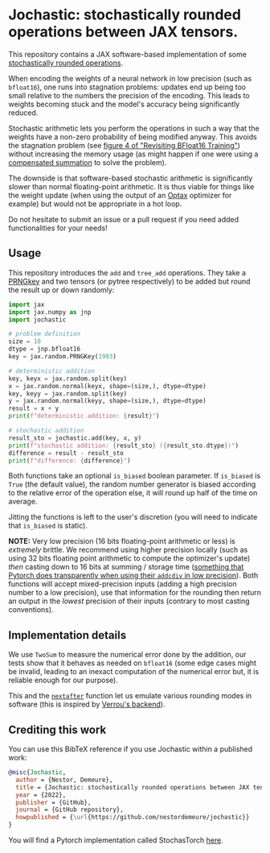 # Jochastic: stochastically rounded operations between JAX tensors.

This repository contains a JAX software-based implementation of some [stochastically rounded operations](https://nhigham.com/2020/07/07/what-is-stochastic-rounding/).

When encoding the weights of a neural network in low precision (such as `bfloat16`), one runs into stagnation problems: updates end up being too small relative to the numbers the precision of the encoding.
This leads to weights becoming stuck and the model's accuracy being significantly reduced.

Stochastic arithmetic lets you perform the operations in such a way that the weights have a non-zero probability of being modified anyway.
This avoids the stagnation problem (see [figure 4 of "Revisiting BFloat16 Training"](https://arxiv.org/abs/2010.06192)) without increasing the memory usage (as might happen if one were using a [compensated summation](https://github.com/nestordemeure/pairArithmetic) to solve the problem).

The downside is that software-based stochastic arithmetic is significantly slower than normal floating-point arithmetic.
It is thus viable for things like the weight update (when using the output of an [Optax](https://github.com/deepmind/optax) optimizer for example) but would not be appropriate in a hot loop.

Do not hesitate to submit an issue or a pull request if you need added functionalities for your needs!

## Usage

This repository introduces the `add` and `tree_add` operations.
They take a [PRNGkey](https://jax.readthedocs.io/en/latest/_autosummary/jax.random.PRNGKey.html) and two tensors (or pytree respectively) to be added but round the result up or down randomly:

```python
import jax
import jax.numpy as jnp
import jochastic

# problem definition
size = 10
dtype = jnp.bfloat16
key = jax.random.PRNGKey(1993)

# deterministic addition
key, keyx = jax.random.split(key)
x = jax.random.normal(keyx, shape=(size,), dtype=dtype)
key, keyy = jax.random.split(key)
y = jax.random.normal(keyy, shape=(size,), dtype=dtype)
result = x + y
print(f"deterministic addition: {result}")

# stochastic addition
result_sto = jochastic.add(key, x, y)
print(f"stochastic addition: {result_sto} ({result_sto.dtype})")
difference = result - result_sto
print(f"difference: {difference}")
```

Both functions take an optional `is_biased` boolean parameter.
If `is_biased` is `True` (the default value), the random number generator is biased according to the relative error of the operation
else, it will round up half of the time on average.

Jitting the functions is left to the user's discretion (you will need to indicate that `is_biased` is static).

**NOTE:**
Very low precision (16 bits floating-point arithmetic or less) is *extremely* brittle.
We recommend using higher precision locally (such as using 32 bits floating point arithmetic to compute the optimizer's update) *then* casting down to 16 bits at summing / storage time ([something that Pytorch does transparently when using their `addcdiv` in low precision](https://github.com/pytorch/pytorch/blob/12382f0a38f8199bc74aee701465e847f368e6de/aten/src/ATen/native/cuda/PointwiseOpsKernel.cu?fbclid=IwAR0SdS6mVAGN0TB_TAdKt0WVWWjxiBkmP6Inj9lYH8oB68wjsbQzinlH-xY#L92)).
Both functions will accept mixed-precision inputs (adding a high precision number to a low precision), use that information for the rounding then return an output in the *lowest* precision of their inputs (contrary to most casting conventions).

## Implementation details

We use `TwoSum` to measure the numerical error done by the addition, our tests show that it behaves as needed on `bfloat16` (some edge cases might be invalid, leading to an inexact computation of the numerical error but, it is reliable enough for our purpose).

This and the [`nextafter`](https://jax.readthedocs.io/en/latest/_autosummary/jax.numpy.nextafter.html) function let us emulate various rounding modes in software (this is inspired by [Verrou's backend](https://github.com/edf-hpc/verrou)).

## Crediting this work

You can use this BibTeX reference if you use Jochastic within a published work:

```bibtex
@misc{Jochastic,
  author = {Nestor, Demeure},
  title = {Jochastic: stochastically rounded operations between JAX tensors.},
  year = {2022},
  publisher = {GitHub},
  journal = {GitHub repository},
  howpublished = {\url{https://github.com/nestordemeure/jochastic}}
}
```

You will find a Pytorch implementation called StochasTorch [here](https://github.com/nestordemeure/stochastorch).
